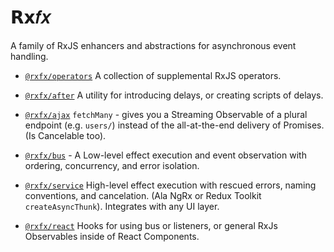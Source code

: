 # 𝗥𝘅𝑓𝑥

A family of RxJS enhancers and abstractions for asynchronous event handling.

- [`@rxfx/operators`](https://github.com/deanrad/rxfx/tree/main/operators) A collection of supplemental RxJS operators.

- [`@rxfx/after`](https://github.com/deanrad/rxfx/tree/main/after) A utility for introducing delays, or creating scripts of delays. 

- [`@rxfx/ajax`](https://github.com/deanrad/rxfx/tree/main/ajax) `fetchMany` - gives you a Streaming Observable of a plural endpoint (e.g. `users/`) instead of the all-at-the-end delivery of Promises. (Is Cancelable too).

- [`@rxfx/bus`](https://github.com/deanrad/rxfx/tree/main/bus) - A Low-level effect execution and event observation with ordering, concurrency, and error isolation.

- [`@rxfx/service`](https://github.com/deanrad/rxfx/tree/main/service)
High-level effect execution with rescued errors, naming conventions, and cancelation. (Ala NgRx or Redux Toolkit `createAsyncThunk`). Integrates with any UI layer.

- [`@rxfx/react`](https://github.com/deanrad/rxfx/tree/main/react) Hooks for using bus or listeners, or general RxJs Observables inside of React Components.
